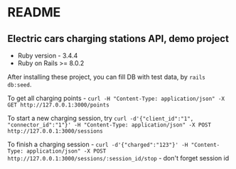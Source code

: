# README

## Electric cars charging stations API, demo project

- Ruby version - 3.4.4
- Ruby on Rails >= 8.0.2

After installing these project, you can fill DB with test data, by `rails db:seed`.

To get all charging points - `curl -H "Content-Type: application/json" -X GET http://127.0.0.1:3000/points`

To start a new charging session, try `curl -d'{"client_id":"1", "connector_id":"1"}' -H "Content-Type: application/json" -X POST http://127.0.0.1:3000/sessions`

To finish a charging session - `curl -d'{"charged":"123"}' -H "Content-Type: application/json" -X POST http://127.0.0.1:3000/sessions/:session_id/stop` - don't forget session id
